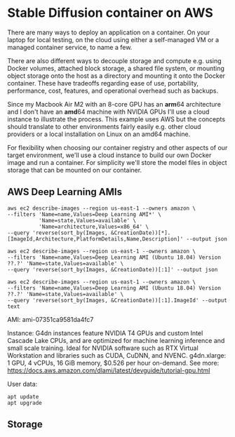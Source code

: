 # Stable Diffusion container on AWS

There are many ways to deploy an application on a container. On your laptop for local testing, on the cloud using either a self-managed VM or a managed container service, to name a few.  

There are also different ways to decouple storage and compute e.g. using Docker volumes, attached block storage, a shared file system, or mounting object storage onto the host as a directory and mounting it onto the Docker container. These have tradeoffs regarding ease of use, portability, performance, cost, features, and operational overhead such as backups.  

Since my Macbook Air M2 with an 8-core GPU has an **arm**64 architecture and I don't have an **amd**64 machine with NVIDIA GPUs I'll use a cloud instance to illustrate the process. This example uses AWS but the concepts should translate to other environments fairly easily e.g. other cloud providers or a local installation on Linux on an amd64 machine.  

For flexibility when choosing our container registry and other aspects of our target environment, we'll use a cloud instance to build our own Docker image and run a container. For simplicity we'll store the model files in object storage that can be mounted on our container.


## AWS Deep Learning AMIs 

```Shell
aws ec2 describe-images --region us-east-1 --owners amazon \
--filters 'Name=name,Values=Deep Learning AMI*' \
          'Name=state,Values=available' \
          'Name=architecture,Values=x86_64' \
--query 'reverse(sort_by(Images, &CreationDate))[*].[ImageId,Architecture,PlatformDetails,Name,Description]' --output json

aws ec2 describe-images --region us-east-1 --owners amazon \
--filters 'Name=name,Values=Deep Learning AMI (Ubuntu 18.04) Version ??.?' 'Name=state,Values=available' \
--query 'reverse(sort_by(Images, &CreationDate))[:1]' --output json

aws ec2 describe-images --region us-east-1 --owners amazon \
--filters 'Name=name,Values=Deep Learning AMI (Ubuntu 18.04) Version ??.?' 'Name=state,Values=available' \
--query 'reverse(sort_by(Images, &CreationDate))[:1].ImageId' --output text
```

AMI: ami-07351ca9581da4fc7

Instance: G4dn instances feature NVIDIA T4 GPUs and custom Intel Cascade Lake CPUs, and are optimized for machine learning inference and small scale training. Ideal for NVIDIA software such as RTX Virtual Workstation and libraries such as CUDA, CuDNN, and NVENC.
g4dn.xlarge: 1 GPU, 4 vCPUs, 16 GiB memory, $0.526 per hour on-demand.
See more: https://docs.aws.amazon.com/dlami/latest/devguide/tutorial-gpu.html

User data:
```Shell
apt update
apt upgrade
```

## Storage


